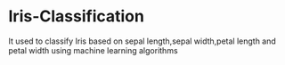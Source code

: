 # Iris-Classification
It used to classify Iris based on sepal length,sepal width,petal length and petal width using machine learning algorithms
